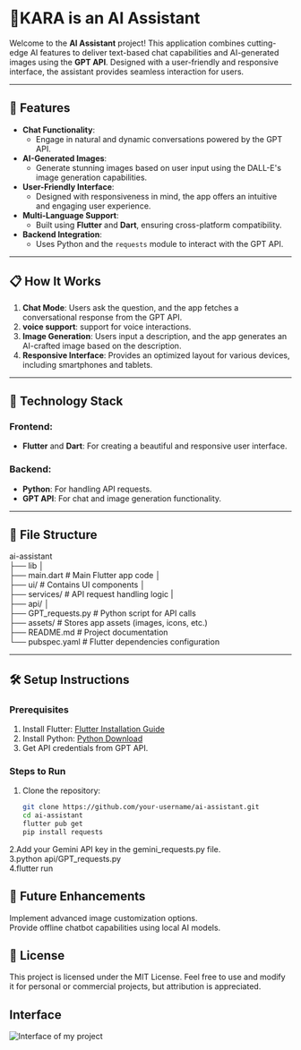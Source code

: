 # 🤖KARA is an  AI Assistant 

Welcome to the **AI Assistant** project! This application combines cutting-edge AI features to deliver text-based chat capabilities and AI-generated images using the **GPT API**. Designed with a user-friendly and responsive interface, the assistant provides seamless interaction for users.

---

## 🚀 Features

- **Chat Functionality**: 
  - Engage in natural and dynamic conversations powered by the GPT API.
- **AI-Generated Images**: 
  - Generate stunning images based on user input using the DALL-E's image generation capabilities.
- **User-Friendly Interface**: 
  - Designed with responsiveness in mind, the app offers an intuitive and engaging user experience.
- **Multi-Language Support**: 
  - Built using **Flutter** and **Dart**, ensuring cross-platform compatibility.
- **Backend Integration**: 
  - Uses Python and the `requests` module to interact with the GPT API.

---

## 📋 How It Works

1. **Chat Mode**: Users ask the question, and the app fetches a conversational response from the GPT API.
2. **voice support**: support for voice interactions.
3. **Image Generation**: Users input a description, and the app generates an AI-crafted image based on the description.
4. **Responsive Interface**: Provides an optimized layout for various devices, including smartphones and tablets.

---

## 🔧 Technology Stack

### Frontend:
- **Flutter** and **Dart**: For creating a beautiful and responsive user interface.

### Backend:
- **Python**: For handling API requests.
- **GPT API**: For chat and image generation functionality.

---

## 📂 File Structure
ai-assistant<br>
├── lib │<br>
├── main.dart # Main Flutter app code │ <br>
├── ui/ # Contains UI components │ <br>
├── services/ # API request handling logic |<br>
├── api/ │ <br>
├── GPT_requests.py # Python script for API calls <br>
├── assets/ # Stores app assets (images, icons, etc.) <br>
├── README.md # Project documentation <br>
└── pubspec.yaml # Flutter dependencies configuration<br>


---

## 🛠️ Setup Instructions

### Prerequisites
1. Install Flutter: [Flutter Installation Guide](https://flutter.dev/docs/get-started/install)
2. Install Python: [Python Download](https://www.python.org/downloads/)
3. Get API credentials from GPT API.

### Steps to Run
1. Clone the repository:
   ```bash
   git clone https://github.com/your-username/ai-assistant.git
   cd ai-assistant
   flutter pub get
   pip install requests
   
2.Add your Gemini API key in the gemini_requests.py file.<br>
3.python api/GPT_requests.py<br>
4.flutter run<br>

## 🌟 Future Enhancements

Implement advanced image customization options.<br>
Provide offline chatbot capabilities using local AI models.<br>

## 📜 License
This project is licensed under the MIT License. Feel free to use and modify it for personal or commercial projects, but attribution is appreciated.

## Interface

![Interface of my project](https://github.com/user-attachments/assets/3f851af6-fedf-4ee9-a815-4f7070a9dbea)


